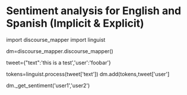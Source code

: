 Sentiment analysis for English and Spanish (Implicit & Explicit)
=========

import discourse_mapper
import linguist

dm=discourse_mapper.discourse_mapper()


tweet={"text":'this is a test','user':'foobar'}

tokens=linguist.process(tweet['text'])
dm.add(tokens,tweet['user']


dm._get_sentiment('user1','user2')

